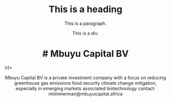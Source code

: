 <html>
<head>
<style>
h1 {text-align: center;}
p {text-align: center;}
div {text-align: center;}
</style>
</head>
<body>

<h1>This is a heading</h1>
<p>This is a paragraph.</p>
<div>This is a div.</div>

<h1># Mbuyu Capital BV</h1>h1>
<p>Mbuyu Capital BV is a private investment company with a focus on
reducing greenhouse gas emissions
food security
climate change mitigation, especially in emerging markets
associated biotechnology
contact: mtimmerman@mbuyucapital.africa</p>

</body>
</html>
